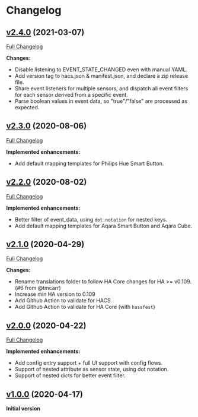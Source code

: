 # Changelog

## [v2.4.0](https://github.com/azogue/eventsensor/tree/v2.4.0) (2021-03-07)

[Full Changelog](https://github.com/azogue/eventsensor/compare/v2.3.0...v2.4.0)

**Changes:**

- Disable listening to EVENT_STATE_CHANGED even with manual YAML.
- Add version tag to hacs.json & manifest.json, and declare a zip release file.
- Share event listeners for multiple sensors, and dispatch all event filters for each sensor derived from a specific event.
- Parse boolean values in event data, so "true"/"false" are processed as expected.

## [v2.3.0](https://github.com/azogue/eventsensor/tree/v2.3.0) (2020-08-06)

[Full Changelog](https://github.com/azogue/eventsensor/compare/v2.2.0...v2.3.0)

**Implemented enhancements:**

- Add default mapping templates for Philips Hue Smart Button.

## [v2.2.0](https://github.com/azogue/eventsensor/tree/v2.2.0) (2020-08-02)

[Full Changelog](https://github.com/azogue/eventsensor/compare/v2.1.0...v2.2.0)

**Implemented enhancements:**

- Better filter of event_data, using `dot.notation` for nested keys.
- Add default mapping templates for Aqara Smart Button and Aqara Cube.

## [v2.1.0](https://github.com/azogue/eventsensor/tree/v2.1.0) (2020-04-29)

[Full Changelog](https://github.com/azogue/eventsensor/compare/v2.0.0...v2.1.0)

**Changes:**

- Rename translations folder to follow HA Core changes for HA >= v0.109. (#6 from @tmcarr)
- Increase min HA version to 0.109
- Add Github Action to validate for HACS
- Add Github Action to validate for HA Core (with `hassfest`)

## [v2.0.0](https://github.com/azogue/eventsensor/tree/v2.0.0) (2020-04-22)

[Full Changelog](https://github.com/azogue/eventsensor/compare/v1.0.0...v2.0.0)

**Implemented enhancements:**

- Add config entry support + full UI support with config flows.
- Support of nested attribute as sensor state, using dot notation.
- Support of nested dicts for better event filter.

## [v1.0.0](https://github.com/azogue/eventsensor/tree/v1.0.0) (2020-04-17)

**Initial version**

